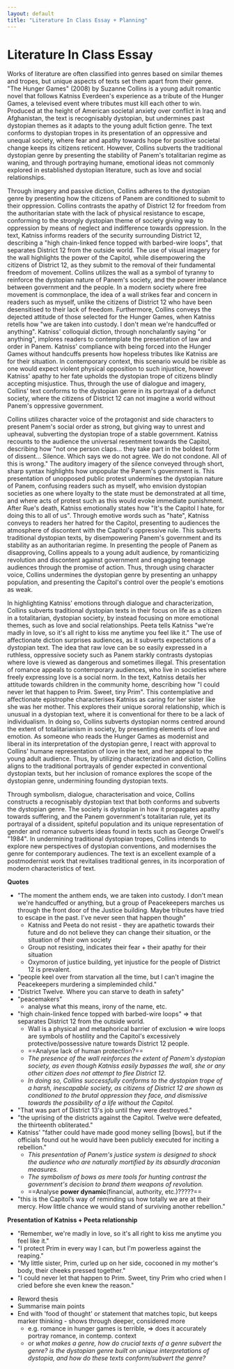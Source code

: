 ```yaml
---
layout: default
title: "Literature In Class Essay + Planning"
---
```


# Literature In Class Essay

Works of literature are often classified into genres based on similar themes and tropes, but unique aspects of texts set them apart from their genre. "The Hunger Games" (2008) by Suzanne Collins is a young adult romantic novel that follows Katniss Everdeen's experience as a tribute of the Hunger Games, a televised event where tributes must kill each other to win. Produced at the height of American societal anxiety over conflict in Iraq and Afghanistan, the text is recognisably dystopian, but undermines past dystopian themes as it adapts to the young adult fiction genre. The text conforms to dystopian tropes in its presentation of an oppressive and unequal society, where fear and apathy towards hope for positive societal change keeps its citizens reticent. However, Collins subverts the traditional dystopian genre by presenting the stability of Panem's totalitarian regime as waning, and through portraying humane, emotional ideas not commonly explored in established dystopian literature, such as love and social relationships. 

Through imagery and passive diction, Collins adheres to the dystopian genre by presenting how the citizens of Panem are conditioned to submit to their oppression. Collins contrasts the apathy of District 12 for freedom from the authoritarian state with the lack of physical resistance to escape, conforming to the strongly dystopian theme of society giving way to oppression by means of neglect and indifference towards oppression. In the text, Katniss informs readers of the security surrounding District 12, describing a "high chain-linked fence topped with barbed-wire loops", that separates District 12 from the outside world. The use of visual imagery for the wall highlights the power of the Capitol, while disempowering the citizens of District 12, as they submit to the removal of their fundamental freedom of movement. Collins utilizes the wall as a symbol of tyranny to reinforce the dystopian nature of Panem's society, and the power imbalance between government and the people. In a modern society where free movement is commonplace, the idea of a wall strikes fear and concern in readers such as myself, unlike the citizens of District 12 who have been desensitised to their lack of freedom. Furthermore, Collins conveys the dejected attitude of those selected for the Hunger Games, when Katniss retells how "we are taken into custody. I don't mean we're handcuffed or anything". Katniss' colloquial diction, through nonchalantly saying "or anything", implores readers to contemplate the presentation of law and order in Panem. Katniss' compliance with being forced into the Hunger Games without handcuffs presents how hopeless tributes like Katniss are for their situation. In contemporary context, this scenario would be risible as one would expect violent physical opposition to such injustice, however Katniss' apathy to her fate upholds the dystopian trope of citizens blindly accepting misjustice. Thus, through the use of dialogue and imagery, Collins' text conforms to the dystopian genre in its portrayal of a defunct society, where the citizens of District 12 can not imagine a world without Panem's oppressive government.

Collins utilizes character voice of the protagonist and side characters to present Panem's social order as strong, but giving way to unrest and upheaval, subverting the dystopian trope of a stable government. Katniss recounts to the audience the universal resentment towards the Capitol, describing how "not one person claps... they take part in the boldest form of dissent... Silence. Which says we do not agree. We do not condone. All of this is wrong." The auditory imagery of the silence conveyed through short, sharp syntax highlights how unpopular the Panem's government is. This presentation of unopposed public protest undermines the dystopian nature of Panem, confusing readers such as myself, who envision dystopian societies as one where loyalty to the state must be demonstrated at all time, and where acts of protest such as this would evoke immediate punishment. After Rue's death, Katniss emotionally states how "It's the Capitol I hate, for doing this to all of us". Through emotive words such as "hate", Katniss conveys to readers her hatred for the Capitol, presenting to audiences the atmosphere of discontent with the Capitol's oppressive rule. This subverts traditional dystopian texts, by disempowering Panem's government and its stability as an authoritarian regime. In presenting the people of Panem as disapproving, Collins appeals to a young adult audience, by romanticizing revolution and discontent against government and engaging teenage audiences through the promise of action. Thus, through using character voice, Collins undermines the dystopian genre by presenting an unhappy population, and presenting the Capitol's control over the people's emotions as weak.

In highlighting Katniss' emotions through dialogue and characterization, Collins subverts traditional dystopian texts in their focus on life as a citizen in a totalitarian, dystopian society, by instead focusing on more emotional themes, such as love and social relationships. Peeta tells Katniss "we're madly in love, so it's all right to kiss me anytime you feel like it." The use of affectionate diction surprises audiences, as it subverts expectations of a dystopian text. The idea that raw love can be so easily expressed in a ruthless, oppressive society such as Panem starkly contrasts dystopias where love is viewed as dangerous and sometimes illegal. This presentation of romance appeals to contemporary audiences, who live in societies where freely expressing love is a social norm. In the text, Katniss details her attitude towards children in the community home, describing how "I could never let that happen to Prim. Sweet, tiny Prim". This contemplative and affectionate epistrophe characterises Katniss as caring for her sister like she was her mother. This explores their unique sororal relationship, which is unusual in a dystopian text, where it is conventional for there to be  a lack of individualism. In doing so, Collins subverts dystopian norms centred around the extent of totalitarianism in society, by presenting elements of love and emotion. As someone who reads the Hunger Games as modernist and liberal in its interpretation of the dystopian genre, I react with approval to Collins' humane representation of love in the text, and her appeal to the young adult audience. Thus, by utilizing characterization and diction, Collins aligns to the traditional portrayals of gender expected in conventional dystopian texts, but her inclusion of romance explores the scope of the dystopian genre, undermining founding dystopian texts.

Through symbolism, dialogue, characterisation and voice, Collins constructs a recognisably dystopian text that both conforms and subverts the dystopian genre. The society is dystopian in how it propagates apathy towards suffering, and the Panem government's totalitarian rule, yet its portrayal of a dissident, spiteful population and its unique representation of gender and romance subverts ideas found in texts such as George Orwell's "1984". In undermining traditional dystopian tropes, Collins intends to explore new perspectives of dystopian conventions, and modernises the genre for contemporary audiences. The text is an excellent example of a postmodernist work that revitalises traditional genres, in its incorporation of modern characteristics of text.

**Quotes**
- "The moment the anthem ends, we are taken into custody. I don't mean we're handcuffed or anything, but a group of Peacekeepers marches us through the front door of the Justice building. Maybe tributes have tried to escape in the past. I've never seen that happen though"
	- Katniss and Peeta do not resist - they are apathetic towards their future and do not believe they can change their situation, or the situation of their own society
	- Group not resisting, indicates their fear + their apathy for their situation
	- Oxymoron of justice building, yet injustice for the people of District 12 is prevalent.
- "people keel over from starvation all the time, but I can't imagine the Peacekeepers murdering a simpleminded child."
- "District Twelve. Where you can starve to death in safety"
- "peacemakers"
	- analyse what this means, irony of the name, etc.
- "high chain-linked fence topped with barbed-wire loops" => that separates District 12 from the outside world.
	- Wall is a physical and metaphorical barrier of exclusion => wire loops are symbols of hostility and the Capitol's excessively protective/possessive nature towards District 12 people.
	- ==Analyse lack of human protection?==
	- *The presence of the wall reinforces the extent of Panem's dystopian society, as even though Katniss easily bypasses the wall, she or any other citizen does not attempt to flee District 12.*
	- *In doing so, Collins successfully conforms to the dystopian trope of a harsh, inescapable society, as citizens of District 12 are shown as conditioned to the brutal oppression they face, and dismissive towards the possibility of a life without the Capitol.*
- "That was part of District 13's job until they were destroyed."
- "the uprising of the districts against the Capitol. Twelve were defeated, the thirteenth obliterated."
- Katniss' "father could have made good money selling [bows], but if the officials found out he would have been publicly executed for inciting a rebellion."
	- *This presentation of Panem's justice system is designed to shock the audience who are naturally mortified by its absurdly draconian measures.*
	- *The symbolism of bows as mere tools for hunting contrast the government's decision to brand them weapons of revolution.*
	- ==Analyse **power dynamic**(financial, authority, etc.)?????==
- "this is the Capitol’s  way of reminding us how totally we are at their mercy. How little chance we would stand of surviving another rebellion."


**Presentation of Katniss + Peeta relationship** 
- "Remember, we're madly in love, so it's all right to kiss me anytime you feel like it."
- "I protect Prim in every way I can, but I'm powerless against the reaping."
- "My little sister, Prim, curled up on her side, cocooned in my mother's body, their cheeks pressed together."
- "I could never let that happen to Prim. Sweet, tiny Prim who cried when I cried before she even knew the reason."

* Reword thesis
* Summarise main points
* End with 'food of thought' or statement that matches topic, but keeps marker thinking - shows through deeper, considered more
	* e.g. romance in hunger games is terrible, => does it accurately portray romance, in contemp. context
	* or *what makes a genre, how do crucial texts of a genre subvert the genre? is the dystopian genre built on unique interpretations of dystopia, and how do these texts conform/subvert the genre?*

